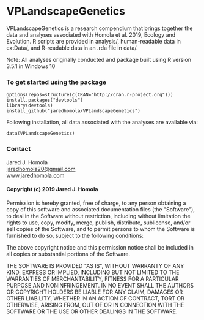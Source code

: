 VPLandscapeGenetics
===================

VPLandscapeGenetics is a research compendium that brings together the
data and analyses associated with Homola et al. 2019, Ecology and
Evolution. R scripts are provided in analysis/, human-readable data in
extData/, and R-readable data in an .rda file in data/.

Note: All analyses originally conducted and package built using R
version 3.5.1 in Windows 10

### To get started using the package

    options(repos=structure(c(CRAN="http://cran.r-project.org")))
    install.packages("devtools")
    library(devtools)
    install_github("jaredhomola/VPLandscapeGenetics")

Following installation, all data associated with the analyses are
available via:

    data(VPLandscapeGenetics)

### Contact

Jared J. Homola  
<jaredhomola20@gmail.com>  
www.jaredhomola.com

#### Copyright (c) 2019 Jared J. Homola

Permission is hereby granted, free of charge, to any person obtaining a
copy of this software and associated documentation files (the
"Software"), to deal in the Software without restriction, including
without limitation the rights to use, copy, modify, merge, publish,
distribute, sublicense, and/or sell copies of the Software, and to
permit persons to whom the Software is furnished to do so, subject to
the following conditions:

The above copyright notice and this permission notice shall be included
in all copies or substantial portions of the Software.

THE SOFTWARE IS PROVIDED "AS IS", WITHOUT WARRANTY OF ANY KIND, EXPRESS
OR IMPLIED, INCLUDING BUT NOT LIMITED TO THE WARRANTIES OF
MERCHANTABILITY, FITNESS FOR A PARTICULAR PURPOSE AND NONINFRINGEMENT.
IN NO EVENT SHALL THE AUTHORS OR COPYRIGHT HOLDERS BE LIABLE FOR ANY
CLAIM, DAMAGES OR OTHER LIABILITY, WHETHER IN AN ACTION OF CONTRACT,
TORT OR OTHERWISE, ARISING FROM, OUT OF OR IN CONNECTION WITH THE
SOFTWARE OR THE USE OR OTHER DEALINGS IN THE SOFTWARE.
